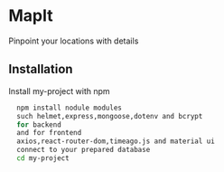 
# MapIt

 Pinpoint your locations with details


## Installation

Install my-project with npm

```bash
  npm install nodule modules
  such helmet,express,mongoose,dotenv and bcrypt 
  for backend
  and for frontend
  axios,react-router-dom,timeago.js and material ui
  connect to your prepared database
  cd my-project
```
  
